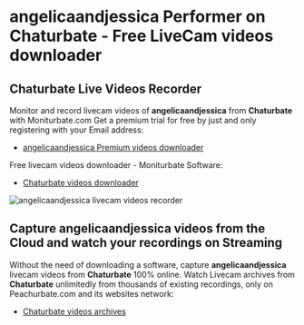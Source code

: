 # angelicaandjessica Performer on Chaturbate - Free LiveCam videos downloader

## Chaturbate Live Videos Recorder

Monitor and record livecam videos of **angelicaandjessica** from **Chaturbate** with Moniturbate.com
Get a premium trial for free by just and only registering with your Email address:
* [angelicaandjessica Premium videos downloader](https://moniturbate.com/request-demo-licence-key.html)

Free livecam videos downloader - Moniturbate Software:
* [Chaturbate videos downloader](https://moniturbate.com/moniturbate-download-software.html)

![angelicaandjessica livecam videos recorder](https://peachurnet.com/templates/moniturbate-software.png)


## Capture angelicaandjessica videos from the Cloud and watch your recordings on Streaming

Without the need of downloading a software, capture **angelicaandjessica** livecam videos from **Chaturbate** 100% online.
Watch Livecam archives from **Chaturbate** unlimitedly from thousands of existing recordings, only on Peachurbate.com and its websites network:
* [Chaturbate videos archives](https://peachurnet.com/)